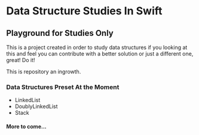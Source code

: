 Data Structure Studies In Swift
====================

Playground for Studies Only
---------------------

This is a project created in order to study data structures
if you looking at this and feel you can contribute with a better
solution or just a different one, great! Do it!

This is repository an ingrowth.

### Data Structures Preset At the Moment

* LinkedList
* DoublyLinkedList
* Stack

#### More to come...
